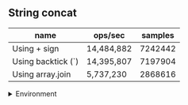 ## String concat

|name|ops/sec|samples|
|-|-|-|
|Using + sign|14,484,882|7242442|
|Using backtick (`)|14,395,807|7197904|
|Using array.join|5,737,230|2868616|


<details>
<summary>Environment</summary>

* __Machine:__ linux x64 | 4 vCPUs | 7.6GB Mem
* __Run:__ Mon Sep 02 2024 18:47:37 GMT+0000 (Coordinated Universal Time)
</details>

<!--
{"environment":{"platform":"linux","arch":"x64","cpus":4,"totalMemory":7.588970184326172},"benchmarks":[{"name":"Using + sign","opsSec":14484882.435534682,"samples":7242442},{"name":"Using backtick (`)","opsSec":14395807.99996266,"samples":7197904},{"name":"Using array.join","opsSec":5737230.600138845,"samples":2868616}]}-->
